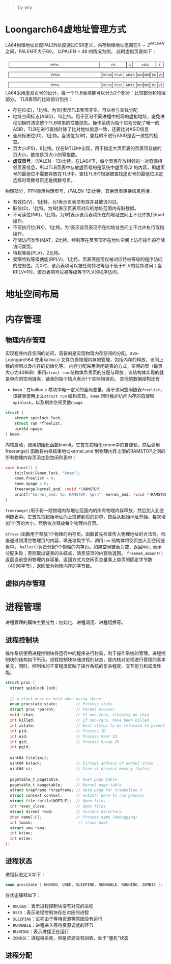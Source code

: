 > by wty
# Loongarch64虚地址管理方式
LA64物理地址长度PALEN长度通过CSR定义，内存物理地址范围在$0 \sim 2^{PALEAN}$之间，PALEN不大于60。
以PALEN = 48 的情况为例， 此时虚拟页表如下：

![](doc/picture/Pasted%20image%2020240520184848.png)
LA64采用虚双页号的设计，每一个TLB表项都可以分为2个部分：比较部分和物理部分。
TLB表项的比较部分包括：
- 存在位(E)，1比特。为1时表示TLB表项非空，可以参与查找分配
- 地址空间标志(ASID)，10比特。用于区分不同进程中相同的虚拟地址，避免进程切换时清空整个TLB带来的性能损失。操作系统为每个进程分配了唯一的ASID，TLB在进行查找时除了比对地址信息一致，还要比对ASID信息
- 全局标志位(G)，1比特。当该位为1时，查找时不进行ASID是否一致性的检查。
- 页大小(PS)，6比特。仅在MTLB中出现，用于指定大页页表的页表项存放的页大小。数值是页大小的幂指数。
- **虚双页号**，(VALEN - 13)比特。在LA64下，每个页表存放相邻的一对奇偶相邻页表信息，所以TLB页表中存放虚页号的是系统中虚页号/2 的内容，即虚页号的最低位不需要存放在TLB中。查找TLB时根据被查找虚页号的最低位决定选择时奇数号页还是偶数号页。

物理部分，PPN表示物理页号，(PALEN-12)比特，其余页表转换信息包括：
- 有效位(V)，1比特。为1表示页表项有效并且被访问过。
- 脏位(D)，1比特。为1时表示页表项对应的地址范围内有脏数据。
- 不可读位(NR)，1比特。为1时表示该页表项所在的地址空间上不允许执行load操作。
- 不可执行位(NX)，1比特。为1表示该页表项所在的地址空间上不允许执行取指操作。
- 存储访问类型(MAT，2比特。控制落在页表项所在地址空间上访存操作的存储访问类型。
- 特权等级(PLV)，2比特。
- 受限特权等级使能(RPLV)，1比特。页表项是否仅被对应特权等级的程序访问的控制位。为0时，该页表项可以被任何特权等级不低于PLV的程序访问；当RPLV=1时，该页表项可以被等级等于PLV的程序访问。

# 地址空间布局


# 内存管理
## 物理内存管理
实现程序内存空间的访问，首要的是实现物理内存空间的分配。avx-Loongarch64 使用kalloc.c 文件负责物理内存的管理，包括内存的释放，访问上锁的控制以及内存的初始化等。
内存分配采用空闲链表的方式，空闲的页（每页大小为4096B）采用`struct run` 结构体负责页的分配与释放；该结构体实现的就是单向的空闲链表，链表的每个结点表示1个实际物理页。
其他的数据结构还有：
- `kmem`：在kalloc.c 模块中唯一定义的全局变量，用于访问空闲链表`freelist`，该链表使用上文`struct run` 结构实现。`kmem` 同时维护访问内存的自旋锁`spinlock`，以及剩余空闲页数`npage`

```c
struct {
	struct spinlock lock;
	struct run *freelist;
	uint64 npage;
} kmem;
```

内核启动，调用初始化函数kminit。它首先初始化kmem中的自旋锁，然后调用freerange() 函数将内核结束地址kernel_end 到物理内存上限的RAMSTOP之间的所有物理内存页添加到空闲列表中：
```c
void kinit() {
	initlock(&kmem.lock, "kmem");
	kmem.freelist = 0;
	kmem.npage = 0;
	freerange(kernel_end, (void *)RAMSTOP);
	printf("kernel_end: %p, RAMSTOP: %p\n", kernel_end, (void *)RAMSTOP);
}
```

`freerange()`用于将一段物理内存地址范围内的所有物理内存释放，然后加入到空闲链表中。它首先将起始地址向上取整到页的边界，然后从起始地址开始，每次增加1个页的大小，然后依次释放每个物理内存页。

`kfree()`函数用于释放1个物理的内存页。函数首先检查传入物理地址的合法性，检查通过则清空物理页的内容，填充垃圾字节，调用`run` 结构体将空页加入到空闲链表中。
`kalloc()`负责分配1个物理的内存页。如果空闲链表为空，返回`NULL` 表示分配失败；否则取出链表的头结点，清空该页的内容后返回。
`freemem_amount()` 返回当前空闲物理内存容量，返回方式为空闲页总量乘上每页的固定字节数（4096字节），返回值为物理内存的字节数。

## 虚拟内存管理


# 进程管理
进程管理的模块主要分为：初始化、进程调用、进程切换等。
## 进程控制块
操作系统使用进程控制块将运行中的程序进行封装，利于操作系统的管理。进程控制块的结构如下所示。进程控制块存储进程的状态，是内核对进程进行管理的基本单元，同时，控制块的丰富程度反映了操作系统的复杂程度、交互能力和调度性能。
```c
struct proc {
  struct spinlock lock;

  // p->lock must be held when using these:
  enum procstate state;        // Process state
  struct proc *parent;         // Parent process
  void *chan;                  // If non-zero, sleeping on chan
  int killed;                  // If non-zero, have been killed
  int xstate;                  // Exit status to be returned to parent's wait
  int pid;                     // Process ID
  int uid;                     // Process User ID
  int gid;                     // Process Group ID
  int pgid;
  
  uint64 filelimit;
  uint64 kstack;               // Virtual address of kernel stack
  uint64 sz;                   // Size of process memory (bytes)
  
  pagetable_t pagetable;       // User page table
  pagetable_t kpagetable;      // Kernel page table
  struct trapframe *trapframe; // data page for trampoline.S
  struct context context;      // swtch() here to run process
  struct file *ofile[NOFILE];  // Open files
  int *exec_close;             // Open files
  struct dirent *cwd;          // Current directory
  char name[16];               // Process name (debugging)
  int tmask;                    // trace mask
  struct vma *vma;
  int ktime;
  int utime;
};
```

## 进程状态
进程状态定义如下：
```c
enum procstate { UNUSED, USED, SLEEPING, RUNNABLE, RUNNING, ZOMBIE };
```
各状态解释如下：
- `UNUSED`：表示进程控制块没有对应的进程
- `USED`：表示进程控制块存在对应的进程
- `SLEEPING`：进程由于等待资源等原因没有运行
- `RUNNABLE`：进程进入等待资源调度的环节
- `RUNNING`：表示进程正在运行
- `ZOMBIE`：进程被杀死，但是资源没有回收，处于”僵死“状态


## 进程分配
